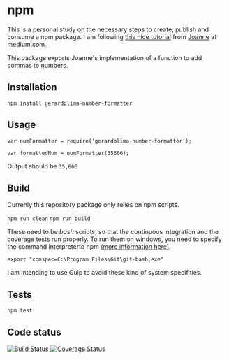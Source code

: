 npm
=========

This is a personal study on the necessary steps to create, publish and consume a npm package. I am following [this nice tutorial](https://medium.com/@jdaudier/how-to-create-and-publish-your-first-node-js-module-444e7585b738#.12iq9dolk) from [Joanne](https://medium.com/@jdaudier) at medium.com.  

This package exports Joanne's implementation of a function to add commas to numbers.

## Installation

  `npm install gerardolima-number-formatter`

## Usage

    var numFormatter = require('gerardolima-number-formatter');

    var formattedNum = numFormatter(35666);
  
  
  Output should be `35,666`


## Build
  Currenly this repository package only relies on npm scripts. 

  `npm run clean`
  `npm run build`

  These need to be *bash* scripts, so that the continuous integration and the coverage tests run properly. To run them on windows, you need to specify the command interpreterto npm [(more information here)](http://stackoverflow.com/questions/35462422/force-node-to-use-git-bash-on-windows).

  `export "comspec=C:\Program Files\Git\git-bash.exe"`

  I am intending to use Gulp to avoid these kind of system specifities.


## Tests

  `npm test`

## Code status 
[![Build Status](https://travis-ci.org/gerardolima/npm.svg?branch=master)](https://travis-ci.org/gerardolima/npm)
[![Coverage Status](https://coveralls.io/repos/github/gerardolima/npm/badge.svg?branch=master)](https://coveralls.io/github/gerardolima/npm?branch=master)
